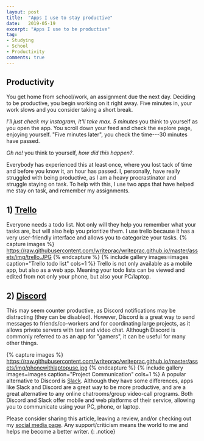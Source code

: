 ```yaml
---
layout: post
title:  "Apps I use to stay productive"
date:   2019-05-19
excerpt: "Apps I use to be productive"
tag:
- Studying
- School
- Productivity
comments: true
---
```


## Productivity

   You get home from school/work, an assignment due the next day. Deciding to be productive, you begin working on it right away. Five minutes in, your work slows and you consider taking a short break.
   
   
*I'll just check my instagram, it'll take max. 5 minutes* you think to yourself as you open the app. You scroll down your feed and check the explore page, enjoying yourself. "Five minutes later", you check the time---30 minutes have passed. 


*Oh no!* you think to yourself, *how did this happen?*.


   Everybody has experienced this at least once, where you lost tack of time and before you know it, an hour has passed. I, personally, have really struggled with being productive, as I am a heavy procrastinator and struggle staying on task. To help with this, I use two apps that have helped me stay on task, and remember my assignments.
    
## 1) [Trello](https://trello.com/en)

   Everyone needs a todo list. Not only will they help you remember what your tasks are, but will also help you prioritize them. I use trello because it has a very user-friendly interface and allows you to categorize your tasks.
{% capture images %}
    https://raw.githubusercontent.com/writeprac/writeprac.github.io/master/assets/img/trello.JPG
{% endcapture %}
{% include gallery images=images caption="Trello todo list" cols=1 %}
  Trello is not only available as a mobile app, but also as a web app. Meaning your todo lists can be viewed and edited from not only your phone, but also your PC/laptop.
    
## 2) [Discord](https://https://discordapp.com/)

   This may seem counter productive, as Discord notifications may be distracting (they can be disabled). However, Discord is a great way to send messages to friends/co-workers and for coordinating large projects, as it allows private servers with text and video chat. Although Discord is commonly referred to as an app for "gamers", it can be useful for many other things.
    

{% capture images %}
    https://raw.githubusercontent.com/writeprac/writeprac.github.io/master/assets/img/phonewithlaptopuse.jpg
{% endcapture %}
{% include gallery images=images caption="Project Communication" cols=1 %}
   A popular alternative to Discord is [Slack](https://slack.com). Although they have some differences, apps like Slack and Discord are a great way to be more productive, and are a great alternative to any online chatrooms/group video-call programs. Both Discord and Slack offer mobile and web platforms of their service, allowing you to communicate using your PC, phone, or laptop.
    
Please consider sharing this article, leaving a review, and/or checking out my [social media page](https://www.instagram.com/writeprac/). Any support/criticism means the world to me and helps me become a better writer.
{: .notice}
